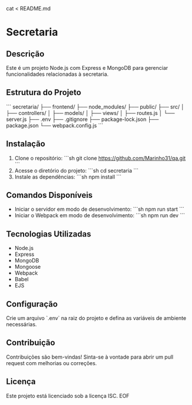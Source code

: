 cat <<EOF > README.md
# Secretaria

## Descrição
Este é um projeto Node.js com Express e MongoDB para gerenciar funcionalidades relacionadas à secretaria.

## Estrutura do Projeto
\`\`\`
secretaria/
├── frontend/
├── node_modules/
├── public/
├── src/
│   ├── controllers/
│   ├── models/
│   ├── views/
│   ├── routes.js
│   └── server.js
├── .env
├── .gitignore
├── package-lock.json
├── package.json
└── webpack.config.js
\`\`\`

## Instalação
1. Clone o repositório:
   \`\`\`sh
   git clone https://github.com/Marinho31/qa.git
   \`\`\`
2. Acesse o diretório do projeto:
   \`\`\`sh
   cd secretaria
   \`\`\`
3. Instale as dependências:
   \`\`\`sh
   npm install
   \`\`\`

## Comandos Disponíveis
- Iniciar o servidor em modo de desenvolvimento:
  \`\`\`sh
  npm run start
  \`\`\`
- Iniciar o Webpack em modo de desenvolvimento:
  \`\`\`sh
  npm run dev
  \`\`\`

## Tecnologias Utilizadas
- Node.js
- Express
- MongoDB
- Mongoose
- Webpack
- Babel
- EJS

## Configuração
Crie um arquivo \`.env\` na raiz do projeto e defina as variáveis de ambiente necessárias.

## Contribuição
Contribuições são bem-vindas! Sinta-se à vontade para abrir um pull request com melhorias ou correções.

## Licença
Este projeto está licenciado sob a licença ISC.
EOF
